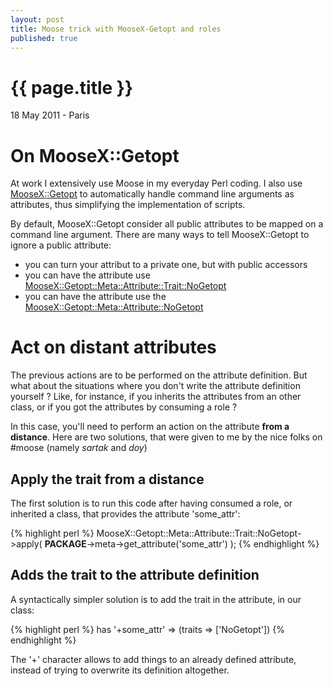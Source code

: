```yaml
---
layout: post
title: Moose trick with MooseX-Getopt and roles
published: true
---
```


# {{ page.title }}

<p class="meta"> 18 May 2011 - Paris</p>

On MooseX::Getopt
=================

At work I extensively use Moose in my everyday Perl coding. I also use
[MooseX::Getopt](http://search.cpan.org/perldoc?MooseX::Getopt) to
automatically handle command line arguments as attributes, thus simplifying the
implementation of scripts.

By default, MooseX::Getopt consider all public attributes to be mapped on a
command line argument. There are many ways to tell MooseX::Getopt to ignore a
public attribute:
* you can turn your attribut to a private one, but with public accessors
* you can have the attribute use [MooseX::Getopt::Meta::Attribute::Trait::NoGetopt](http://search.cpan.org/perldoc?MooseX::Getopt::Meta::Attribute::Trait::NoGetopt)
* you can have the attribute use the [MooseX::Getopt::Meta::Attribute::NoGetopt](http://search.cpan.org/perldoc?MooseX::Getopt::Meta::Attribute::NoGetopt)

Act on distant attributes
=========================

The previous actions are to be performed on the attribute definition. But what about
the situations where you don't write the attribute definition yourself ? Like,
for instance, if you inherits the attributes from an other class, or if you got
the attributes by consuming a role ?

In this case, you'll need to perform an action on the attribute **from a
distance**. Here are two solutions, that were given to me by the nice folks on
\#moose (namely *sartak* and *doy*)

Apply the trait from a distance
-------------------------------

The first solution is to run this code after having consumed a role, or inherited a class, that provides the attribute 'some_attr':

{% highlight perl %}
   MooseX::Getopt::Meta::Attribute::Trait::NoGetopt->apply(
       __PACKAGE__->meta->get_attribute('some_attr')
   );
{% endhighlight %}

Adds the trait to the attribute definition
------------------------------------------

A syntactically simpler solution is to add the trait in the attribute, in our class:

{% highlight perl %}
    has '+some_attr' => (traits => ['NoGetopt'])
{% endhighlight %}

The '+' character allows to add things to an already defined attribute, instead
of trying to overwrite its definition altogether.

